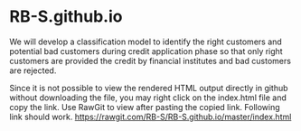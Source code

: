 
RB-S.github.io
==============

We will develop a classification model to identify the right customers and potential bad customers during credit application phase so that only right customers are provided the credit by financial institutes and bad customers are rejected.

Since it is not possible to view the rendered HTML output directly in github without downloading the file, you may right click on the index.html file and copy the link. Use RawGit to view after pasting the copied link. Following link should work. <https://rawgit.com/RB-S/RB-S.github.io/master/index.html>
